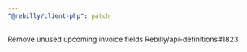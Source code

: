 ```yaml
---
"@rebilly/client-php": patch
---
```


Remove unused upcoming invoice fields Rebilly/api-definitions#1823
